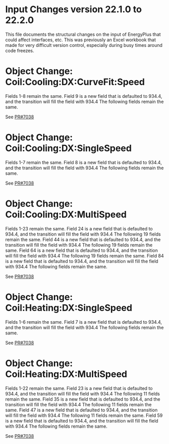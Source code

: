 Input Changes version 22.1.0 to 22.2.0
=============

This file documents the structural changes on the input of EnergyPlus that could affect interfaces, etc.
This was previously an Excel workbook that made for very difficult version control, especially during busy times around code freezes.

# Object Change: Coil:Cooling:DX:CurveFit:Speed

Fields 1-8 remain the same.
Field 9 is a new field that is defaulted to 934.4, and the transition will fill the field with 934.4
The following fields remain the same.

See [PR#7038](https://github.com/TMaile/EnergyPlus/pull/1)

# Object Change: Coil:Cooling:DX:SingleSpeed

Fields 1-7 remain the same.
Field 8 is a new field that is defaulted to 934.4, and the transition will fill the field with 934.4
The following fields remain the same.

See [PR#7038](https://github.com/TMaile/EnergyPlus/pull/1)

# Object Change: Coil:Cooling:DX:MultiSpeed

Fields 1-23 remain the same.
Field 24 is a new field that is defaulted to 934.4, and the transition will fill the field with 934.4
The following 19 fields remain the same. 
Field 44 is a new field that is defaulted to 934.4, and the transition will fill the field with 934.4
The following 19 fields remain the same.
Field 64 is a new field that is defaulted to 934.4, and the transition will fill the field with 934.4
The following 19 fields remain the same.
Field 84 is a new field that is defaulted to 934.4, and the transition will fill the field with 934.4
The following fields remain the same. 

See [PR#7038](https://github.com/TMaile/EnergyPlus/pull/1)

# Object Change: Coil:Heating:DX:SingleSpeed

Fields 1-6 remain the same.
Field 7 is a new field that is defaulted to 934.4, and the transition will fill the field with 934.4
The following fields remain the same.

See [PR#7038](https://github.com/TMaile/EnergyPlus/pull/1)

# Object Change: Coil:Heating:DX:MultiSpeed

Fields 1-22 remain the same.
Field 23 is a new field that is defaulted to 934.4, and the transition will fill the field with 934.4
The following 11 fields remain the same. 
Field 35 is a new field that is defaulted to 934.4, and the transition will fill the field with 934.4
The following 11 fields remain the same.
Field 47 is a new field that is defaulted to 934.4, and the transition will fill the field with 934.4
The following 11 fields remain the same.
Field 59 is a new field that is defaulted to 934.4, and the transition will fill the field with 934.4
The following fields remain the same. 

See [PR#7038](https://github.com/TMaile/EnergyPlus/pull/1)

